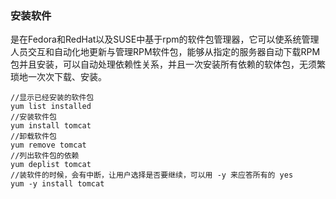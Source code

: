 ### 安装软件

是在Fedora和RedHat以及SUSE中基于rpm的软件包管理器，它可以使系统管理人员交互和自动化地更新与管理RPM软件包，能够从指定的服务器自动下载RPM包并且安装，可以自动处理依赖性关系，并且一次安装所有依赖的软体包，无须繁琐地一次次下载、安装。

```
//显示已经安装的软件包
yum list installed
//安装软件包
yum install tomcat
//卸载软件包
yum remove tomcat
//列出软件包的依赖
yum deplist tomcat
//装软件的时候，会有中断，让用户选择是否要继续，可以用 -y 来应答所有的 yes
yum -y install tomcat
```
